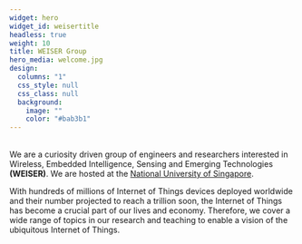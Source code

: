 ```yaml
---
widget: hero
widget_id: weisertitle
headless: true
weight: 10
title: WEISER Group
hero_media: welcome.jpg
design:
  columns: "1"
  css_style: null
  css_class: null
  background:
    image: ""
    color: "#bab3b1"
---
```

<br> We are a curiosity driven group of engineers and researchers interested in Wireless, Embedded Intelligence, Sensing and Emerging Technologies **(WEISER)**. We are hosted at the [National University of Singapore](https://www.nus.edu.sg/). <br>

With hundreds of millions of Internet of Things devices deployed worldwide and their number projected to reach a trillion soon, the Internet of Things has become a crucial part of our lives and economy. Therefore, we cover a wide range of topics in our research and teaching to enable a vision of the ubiquitous Internet of Things. <br>